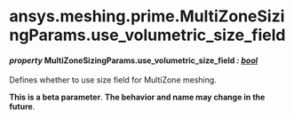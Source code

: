 # ansys.meshing.prime.MultiZoneSizingParams.use_volumetric_size_field



#### *property* MultiZoneSizingParams.use_volumetric_size_field *: [bool](https://docs.python.org/3.11/library/functions.html#bool)*

Defines whether to use size field for MultiZone meshing.

**This is a beta parameter**. **The behavior and name may change in the future**.

<!-- !! processed by numpydoc !! -->

